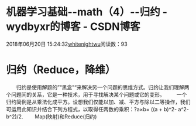 # 机器学习基础--math（4）--归约 - wydbyxr的博客 - CSDN博客
2018年06月20日 15:24:32[whitenightwu](https://me.csdn.net/wydbyxr)阅读数：93
# 归约（Reduce，降维）
　　归约是使用解题的”“黑盒”“来解决另一个问题的思维方式。归约让我们理解两个问题间的关系，它是一种技术，用于寻找解决某个问题或它的变形。 
　　一个归约简例是从乘法化成平方。设想我们仅能以加、减、平方与除以二等操作，我们可运用此知识并结合下列方程式，以取得任两数的乘积：?a×b= ((a + b)^2- a^2- b^2)/2.
　　Map(映射)和Reduce(归约)        
